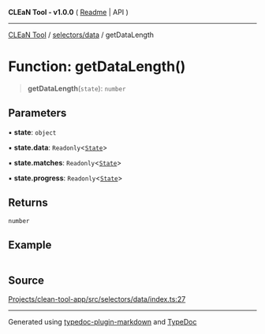 **CLEaN Tool - v1.0.0** ( [Readme](../../../README.md) \| API )

***

[CLEaN Tool](../../../modules.md) / [selectors/data](../README.md) / getDataLength

# Function: getDataLength()

> **getDataLength**(`state`): `number`

## Parameters

▪ **state**: `object`

▪ **state.data**: `Readonly`\<[`State`](../../../reducers/data/interfaces/State.md)\>

▪ **state.matches**: `Readonly`\<[`State`](../../progress/private/interfaces/State.md)\>

▪ **state.progress**: `Readonly`\<[`State`](../../progress/private/interfaces/State.md)\>

## Returns

`number`

## Example

```ts

```

## Source

[Projects/clean-tool-app/src/selectors/data/index.ts:27](https://github.com/yuckyh/clean-tool-app/)

***

Generated using [typedoc-plugin-markdown](https://www.npmjs.com/package/typedoc-plugin-markdown) and [TypeDoc](https://typedoc.org/)
